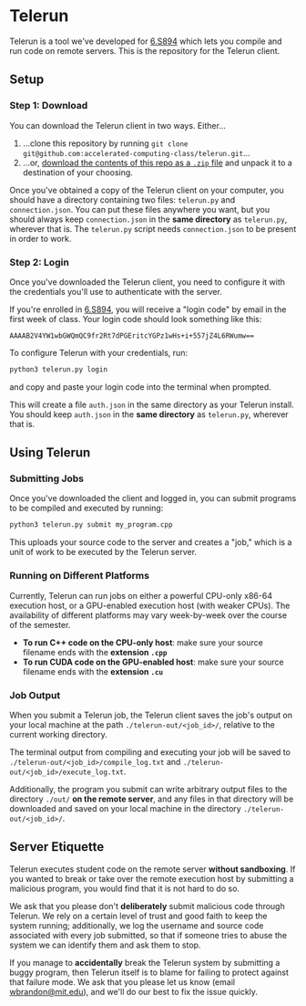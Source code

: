 # Telerun

Telerun is a tool we've developed for [6.S894](https://accelerated-computing-class.github.io/fall24/) which lets you compile and run code on remote servers. This is the repository for the Telerun client.

## Setup

### Step 1: Download

You can download the Telerun client in two ways. Either...

1. ...clone this repository by running `git clone git@github.com:accelerated-computing-class/telerun.git`...
2. ...or, [download the contents of this repo as a `.zip` file](https://github.com/accelerated-computing-class/telerun/archive/refs/heads/main.zip) and unpack it to a destination of your choosing.

Once you've obtained a copy of the Telerun client on your computer, you should have a directory containing two files: `telerun.py` and `connection.json`. You can put these files anywhere you want, but you should always keep `connection.json` in the **same directory** as `telerun.py`, wherever that is. The `telerun.py` script needs `connection.json` to be present in order to work.

### Step 2: Login

Once you've downloaded the Telerun client, you need to configure it with the credentials you'll use to authenticate with the server.

If you're enrolled in [6.S894](https://accelerated-computing-class.github.io/fall24/), you will receive a "login code" by email in the first week of class. Your login code should look something like this:

```
AAAAB2V4YW1wbGWQmQC9fr2Rt7dPGEritcYGPz1wHs+i+557jZ4L6RWumw==
```

To configure Telerun with your credentials, run:

```bash
python3 telerun.py login
```

and copy and paste your login code into the terminal when prompted.

This will create a file `auth.json` in the same directory as your Telerun install. You should keep `auth.json` in the **same directory** as `telerun.py`, wherever that is.

## Using Telerun

### Submitting Jobs

Once you've downloaded the client and logged in, you can submit programs to be compiled and executed by running:

```python
python3 telerun.py submit my_program.cpp
```

This uploads your source code to the server and creates a "job," which is a unit of work to be executed by the Telerun server.

### Running on Different Platforms

Currently, Telerun can run jobs on either a powerful CPU-only x86-64 execution host, or a GPU-enabled execution host (with weaker CPUs). The availability of different platforms may vary week-by-week over the course of the semester.

* **To run C++ code on the CPU-only host**: make sure your source filename ends with the **extension `.cpp`**
* **To run CUDA code on the GPU-enabled host**: make sure your source filename ends with the **extension `.cu`**

### Job Output

When you submit a Telerun job, the Telerun client saves the job's output on your local machine at the path `./telerun-out/<job_id>/`, relative to the current working directory.

The terminal output from compiling and executing your job will be saved to `./telerun-out/<job_id>/compile_log.txt` and `./telerun-out/<job_id>/execute_log.txt`.

Additionally, the program you submit can write arbitrary output files to the directory `./out/` **on the remote server**, and any files in that directory will be downloaded and saved on your local machine in the directory `./telerun-out/<job_id>/`.

## Server Etiquette

Telerun executes student code on the remote server **without sandboxing**. If you wanted to break or take over the remote execution host by submitting a malicious program, you would find that it is not hard to do so.

We ask that you please don't **deliberately** submit malicious code through Telerun. We rely on a certain level of trust and good faith to keep the system running; additionally, we log the username and source code associated with every job submitted, so that if someone tries to abuse the system we can identify them and ask them to stop.

If you manage to **accidentally** break the Telerun system by submitting a buggy program, then Telerun itself is to blame for failing to protect against that failure mode. We ask that you please let us know (email [wbrandon@mit.edu](mailto:wbrandon@mit.edu)), and we'll do our best to fix the issue quickly.
